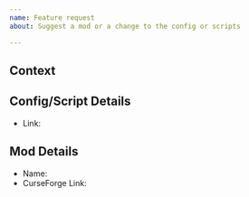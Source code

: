 ```yaml
---
name: Feature request
about: Suggest a mod or a change to the config or scripts

---
```


<!-- Thank you for submitting an issue for the relevant topic. Please ensure that you fill in all the required information needed as specified by the template below. -->
<!-- As you are reporting an issue with a feature request please give us detail on why you feel the suggestion is valid -->
<!-- I.E. If suggesting a mod why should it be added? Does it follow the flow for the pack? Etc.. -->
<!-- I.E. If suggesting a config/script change, why should it be changed? What does the change allow/fix? Etc... -->

## Context
<!-- Explain to your hearts content about why you would like the change/addition -->

<!-- Delete this if not a config/script change -->
<!-- Please use code blocks or paste a Gist of your config/script change -->
## Config/Script Details
* Link:

<!-- Delete this if you are not suggesting a mod -->
## Mod Details
* Name:
* CurseForge Link:
